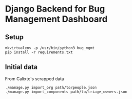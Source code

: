 # Django Backend for Bug Management Dashboard

## Setup

```
mkvirtualenv -p /usr/bin/python3 bug_mgmt
pip install -r requirements.txt
```

## Initial data

From Calixte's scrapped data

```
./manage.py import_org path/to/people.json
./manage.py import_components path/to/triage_owners.json
```
